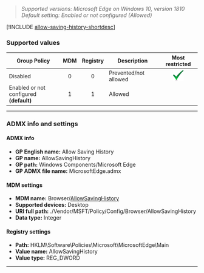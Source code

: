 <!-- ## Allow Saving History --> 

>*Supported versions: Microsoft Edge on Windows 10, version 1810*<br> 
>*Default setting:  Enabled or not configured (Allowed)*

[!INCLUDE [allow-saving-history-shortdesc](../shortdesc/allow-saving-history-shortdesc.md)]

### Supported values

|Group Policy  |MDM |Registry |Description |Most restricted |
|---|:---:|:---:|---|:---:|
|Disabled |0 |0 |Prevented/not allowed |![Most restricted value](../images/check-gn.png) |
|Enabled or not configured<br>**(default)** |1 |1 |Allowed | |
---

### ADMX info and settings

#### ADMX info
- **GP English name:** Allow Saving History
- **GP name:** AllowSavingHistory
- **GP path:** Windows Components/Microsoft Edge
- **GP ADMX file name:** MicrosoftEdge.admx

#### MDM settings
- **MDM name:** Browser/[AllowSavingHistory](https://docs.microsoft.com/en-us/windows/client-management/mdm/policy-csp-browser#browser-allowsavinghistory)
- **Supported devices:** Desktop
- **URI full path:** ./Vendor/MSFT/Policy/Config/Browser/AllowSavingHistory 
- **Data type:** Integer

#### Registry settings
- **Path:**  HKLM\\Software\\Policies\\Microsoft\\MicrosoftEdge\\Main
- **Value name:** AllowSavingHistory
- **Value type:** REG_DWORD


<hr>